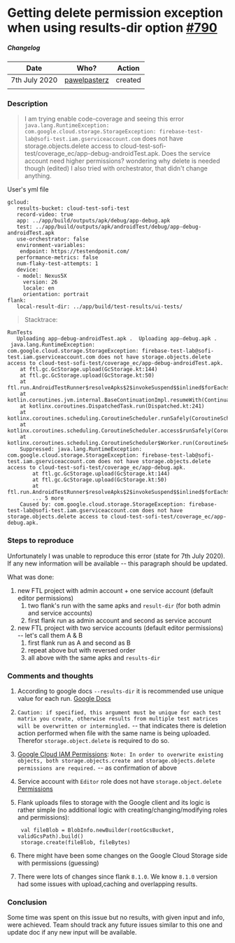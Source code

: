 # Getting delete permission exception when using results-dir option [#790](https://github.com/Flank/flank/issues/790)

##### Changelog
|Date|Who?|Action|
|---|---|---|
|7th July 2020|[pawelpasterz](https://github.com/pawelpasterz)|created|
|   |   |   |

### Description
> I am trying enable code-coverage and seeing this error `java.lang.RuntimeException: com.google.cloud.storage.StorageException: firebase-test-lab@sofi-test.iam.gserviceaccount.com` does not have storage.objects.delete access to cloud-test-sofi-test/coverage_ec/app-debug-androidTest.apk. Does the service account need higher permissions? wondering why delete is needed though (edited)
I also tried with orchestrator, that didn't change anything.

User's yml file
```
gcloud:
   results-bucket: cloud-test-sofi-test
   record-video: true
   app: ../app/build/outputs/apk/debug/app-debug.apk
   test: ../app/build/outputs/apk/androidTest/debug/app-debug-androidTest.apk
   use-orchestrator: false
   environment-variables:
    endpoint: https://testendponit.com/
   performance-metrics: false
   num-flaky-test-attempts: 1
   device:
   - model: Nexus5X
     version: 26
     locale: en
     orientation: portrait
flank:
   local-result-dir: ../app/build/test-results/ui-tests/
```

> Stacktrace:
```
RunTests
   Uploading app-debug-androidTest.apk .  Uploading app-debug.apk .
 java.lang.RuntimeException: com.google.cloud.storage.StorageException: firebase-test-lab@sofi-test.iam.gserviceaccount.com does not have storage.objects.delete access to cloud-test-sofi-test/coverage_ec/app-debug-androidTest.apk.
 	at ftl.gc.GcStorage.upload(GcStorage.kt:144)
 	at ftl.gc.GcStorage.upload(GcStorage.kt:50)
 	at ftl.run.AndroidTestRunner$resolveApks$2$invokeSuspend$$inlined$forEach$lambda$2.invokeSuspend(AndroidTestRunner.kt:77)
 	at kotlin.coroutines.jvm.internal.BaseContinuationImpl.resumeWith(ContinuationImpl.kt:33)
 	at kotlinx.coroutines.DispatchedTask.run(Dispatched.kt:241)
 	at kotlinx.coroutines.scheduling.CoroutineScheduler.runSafely(CoroutineScheduler.kt:594)
 	at kotlinx.coroutines.scheduling.CoroutineScheduler.access$runSafely(CoroutineScheduler.kt:60)
 	at kotlinx.coroutines.scheduling.CoroutineScheduler$Worker.run(CoroutineScheduler.kt:740)
 	Suppressed: java.lang.RuntimeException: com.google.cloud.storage.StorageException: firebase-test-lab@sofi-test.iam.gserviceaccount.com does not have storage.objects.delete access to cloud-test-sofi-test/coverage_ec/app-debug.apk.
 		at ftl.gc.GcStorage.upload(GcStorage.kt:144)
 		at ftl.gc.GcStorage.upload(GcStorage.kt:50)
 		at ftl.run.AndroidTestRunner$resolveApks$2$invokeSuspend$$inlined$forEach$lambda$1.invokeSuspend(AndroidTestRunner.kt:76)
 		... 5 more
 	Caused by: com.google.cloud.storage.StorageException: firebase-test-lab@sofi-test.iam.gserviceaccount.com does not have storage.objects.delete access to cloud-test-sofi-test/coverage_ec/app-debug.apk.
```

### Steps to reproduce
Unfortunately I was unable to reproduce this error (state for 7th July 2020).
If any new information will be available -- this paragraph should be updated.

What was done:
1. new FTL project with admin account + one service account (default editor permissions)
    1. two flank's run with the same apks and `result-dir` (for both admin and service accounts)
    2. first flank run as admin account and second as service account
2. new FTL project with two service accounts (default editor permissions) -- let's call them A & B
    1. first flank run as A and second as B
    2. repeat above but with reversed order
    3. all above with the same apks and `results-dir`

### Comments and thoughts
1. According to google docs `--results-dir` it is recommended use unique value for each run. [Google Docs](https://cloud.google.com/sdk/gcloud/reference/firebase/test/android/run#--results-dir)
2. `Caution: if specified, this argument must be unique for each test matrix you create, otherwise results from multiple test matrices will be overwritten or intermingled.` -- that indicates there is deletion action performed when file with the same name is being uploaded. Therefor `storage.object.delete` is required to do so.
3. [Google Cloud IAM Permissions](https://cloud.google.com/storage/docs/access-control/iam-permissions): `Note: In order to overwrite existing objects, both storage.objects.create and storage.objects.delete permissions are required.` -- as confirmation of above
4. Service account with `Editor` role does not have `storage.object.delete` [Permissions](https://user-images.githubusercontent.com/32893017/86429152-f5c83b00-bcee-11ea-958b-020d8bf3fcee.png)
5. Flank uploads files to storage with the Google client and its logic is rather simple (no additional logic with creating/changing/modifying roles and permissions):

        val fileBlob = BlobInfo.newBuilder(rootGcsBucket, validGcsPath).build()
        storage.create(fileBlob, fileBytes)

6. There might have been some changes on the Google Cloud Storage side with permissions (guessing)
7. There were lots of changes since flank `8.1.0`. We know `8.1.0` version had some issues with upload,caching and overlapping results.

### Conclusion
Some time was spent on this issue but no results, with given input and info, were achieved. Team should track any future issues similar to this one and update doc if any new input will be available.
